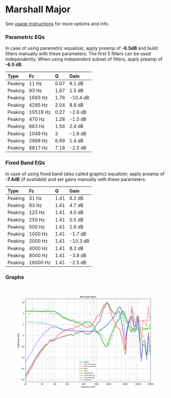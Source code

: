 # Marshall Major
See [usage instructions](https://github.com/jaakkopasanen/AutoEq#usage) for more options and info.

### Parametric EQs
In case of using parametric equalizer, apply preamp of **-6.5dB** and build filters manually
with these parameters. The first 5 filters can be used independently.
When using independent subset of filters, apply preamp of **-6.5 dB**.

| Type    | Fc       |    Q | Gain     |
|:--------|:---------|:-----|:---------|
| Peaking | 11 Hz    | 0.07 | 6.1 dB   |
| Peaking | 93 Hz    | 1.67 | 1.5 dB   |
| Peaking | 1693 Hz  | 1.76 | -10.4 dB |
| Peaking | 4285 Hz  | 2.04 | 8.8 dB   |
| Peaking | 10518 Hz | 0.27 | -2.6 dB  |
| Peaking | 470 Hz   | 1.28 | -1.0 dB  |
| Peaking | 663 Hz   | 1.56 | 2.4 dB   |
| Peaking | 1049 Hz  | 3    | -1.6 dB  |
| Peaking | 2988 Hz  | 6.99 | 1.4 dB   |
| Peaking | 6817 Hz  | 7.18 | -2.5 dB  |

### Fixed Band EQs
In case of using fixed band (also called graphic) equalizer, apply preamp of **-7.4dB**
(if available) and set gains manually with these parameters.

| Type    | Fc       |    Q | Gain     |
|:--------|:---------|:-----|:---------|
| Peaking | 31 Hz    | 1.41 | 6.2 dB   |
| Peaking | 63 Hz    | 1.41 | 4.7 dB   |
| Peaking | 125 Hz   | 1.41 | 4.0 dB   |
| Peaking | 250 Hz   | 1.41 | 0.5 dB   |
| Peaking | 500 Hz   | 1.41 | 1.6 dB   |
| Peaking | 1000 Hz  | 1.41 | -1.7 dB  |
| Peaking | 2000 Hz  | 1.41 | -10.3 dB |
| Peaking | 4000 Hz  | 1.41 | 8.2 dB   |
| Peaking | 8000 Hz  | 1.41 | -3.8 dB  |
| Peaking | 16000 Hz | 1.41 | -2.5 dB  |

### Graphs
![](./Marshall%20Major.png)